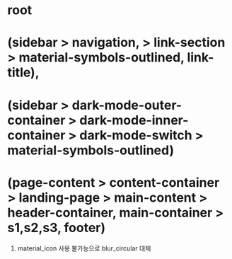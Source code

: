 # root

# (sidebar > navigation, > link-section > material-symbols-outlined, link-title),

# (sidebar > dark-mode-outer-container > dark-mode-inner-container > dark-mode-switch > material-symbols-outlined)

# (page-content > content-container > landing-page > main-content > header-container, main-container > s1,s2,s3, footer)

1. material_icon 사용 불가능으로 blur_circular 대체
